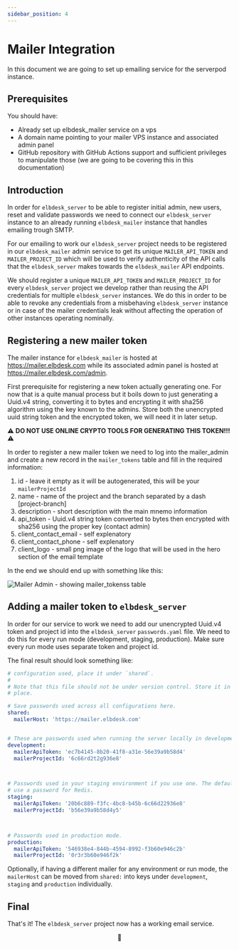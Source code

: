 ```yaml
---
sidebar_position: 4
---
```


# Mailer Integration

In this document we are going to set up emailing service for the serverpod instance.

## Prerequisites

You should have:

- Already set up elbdesk_mailer service on a vps
- A domain name pointing to your mailer VPS instance and associated admin panel
- GitHub repository with GitHub Actions support and sufficient privileges to manipulate those (we are going to be covering this in this documentation)

## Introduction

In order for `elbdesk_server` to be able to register initial admin, new users, reset and validate passwords we need to connect our `elbdesk_server` instance to an already running `elbdesk_mailer` instance that handles emailing trough SMTP.

For our emailing to work our `elbdesk_server` project needs to be registered in our `elbdesk_mailer` admin service to get its unique `MAILER_API_TOKEN` and `MAILER_PROJECT_ID` which will be used to verify authenticity of the API calls that the `elbdesk_server` makes towards the `elbdesk_mailer` API endpoints.

We should register a unique `MAILER_API_TOKEN` and `MAILER_PROJECT_ID` for every `elbdesk_server` project we develop rather than reusing the API credentials for multiple `elbdesk_server` instances.
We do this in order to be able to revoke any credentials from a misbehaving `elbdesk_server` instance or in case of the mailer credentials leak without affecting the operation of other instances operating nominally.

## Registering a new mailer token

The mailer instance for `elbdesk_mailer` is hosted at https://mailer.elbdesk.com while its associated admin panel is hosted at https://mailer.elbdesk.com/admin.

First prerequisite for registering a new token actually generating one. For now that is a quite manual process but it boils down to just generating a Uuid.v4 string, converting it to bytes and encrypting it with sha256 algorithm using the key known to the admins. Store both the unencrypted uuid string token and the encrypted token, we will need it in later setup.

⚠️ **DO NOT USE ONLINE CRYPTO TOOLS FOR GENERATING THIS TOKEN!!!** ⚠️

In order to register a new mailer token we need to log into the mailer_admin and create a new record in the `mailer_tokens` table and fill in the required information:

1. id - leave it empty as it will be autogenerated, this will be your `mailerProjectId`
2. name - name of the project and the branch separated by a dash [project-branch]
3. description - short description with the main mnemo information
4. api_token - Uuid.v4 string token converted to bytes then encrypted with sha256 using the proper key (contact admin)
5. client_contact_email - self explenatory
6. client_contact_phone - self explenatory
7. client_logo - small png image of the logo that will be used in the hero section of the email template

In the end we should end up with something like this:

![Mailer Admin - showing mailer_tokenss table](/img/mailer-admin-mailer-tokens.png)

## Adding a mailer token to `elbdesk_server`

In order for our service to work we need to add our unencrypted Uuid.v4 token and project id into the `elbdesk_server` `passwords.yaml` file. We need to do this for every run mode (development, staging, production). Make sure every run mode uses separate token and project id.

The final result should look something like:

```yaml
# configuration used, place it under `shared`.
#
# Note that this file should not be under version control. Store it in a safe
# place.

# Save passwords used across all configurations here.
shared:
  mailerHost: 'https://mailer.elbdesk.com'


# These are passwords used when running the server locally in development mode
development:
  mailerApiToken: 'ec7b4145-8b20-41f8-a31e-56e39a9b58d4'
  mailerProjectId: '6c66rd2t2g936e8'



# Passwords used in your staging environment if you use one. The default setup
# use a password for Redis.
staging:
  mailerApiToken: '20b6c889-f3fc-4bc8-b45b-6c66d22936e8'
  mailerProjectId: 'b56e39a9b58d4y5'



# Passwords used in production mode.
production:
  mailerApiToken: '546938e4-844b-4594-8992-f3b60e946c2b'
  mailerProjectId: '0r3r3b60e946f2k'
```

Optionally, if having a different mailer for any environment or run mode, the `mailerHost` can be moved from `shared:` into keys under `development`, `staging` and `production` individually.

## Final

That's it! The `elbdesk_server` project now has a working email service.

<center> 🎉 </center>

